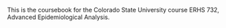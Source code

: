 This is the coursebook for the Colorado State University 
course ERHS 732, Advanced Epidemiological Analysis.
